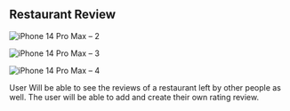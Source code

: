 ## Restaurant Review

![iPhone 14 Pro Max – 2](https://github.com/ChicoState/UX-BudgetTravel/assets/111912181/fba79872-32da-425c-b6d7-43b38f961f70)

![iPhone 14 Pro Max – 3](https://github.com/ChicoState/UX-BudgetTravel/assets/111912181/fa7eefe1-57fe-4715-abd7-fa6d619f7e9e)

![iPhone 14 Pro Max – 4](https://github.com/ChicoState/UX-BudgetTravel/assets/111912181/cbc12efd-fdde-4126-be31-399b40880cf7)

User Will be able to see the reviews of a restaurant left by other people as well. The user will be able to add and create their own
rating review.
